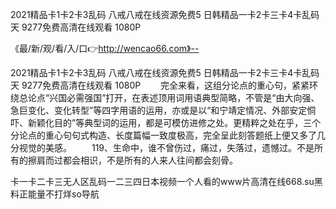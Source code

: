 2021精品卡1卡2卡3乱码
八戒八戒在线资源免费5
日韩精品一卡2卡三卡4卡乱码天
9277免费高清在线观看 1080P


《最/新/观/看/入/口👉http://wencao66.com》--

2021精品卡1卡2卡3乱码
八戒八戒在线资源免费5
日韩精品一卡2卡三卡4卡乱码天
9277免费高清在线观看 1080P
　　完全来看，这组分论点的重心句，紧紧环绕总论点“兴国必需强国”打开，在表述顶用词用语典型简略，不管是“由大向强、急巨变化、变化转型”等四字用语的运用，亦或是以“和宁靖定情况、外部安定恫吓、新颖化目的”等典型词的运用，都是可模仿进修之处。更精粹之处在乎，三个分论点的重心句句式构造、长度篇幅一致度极高，完全呈此刻答题纸上便又多了几分视觉的美感。
　　119、生命中，谁不曾伤过，痛过，失落过，遗憾过。不是所有的擦肩而过都会相识，不是所有的人来人往间都会刻骨。





卡一卡二卡三无人区乱码一二三四日本视频一个人看的www片高清在线668.su黑料正能量不打烊so导航
